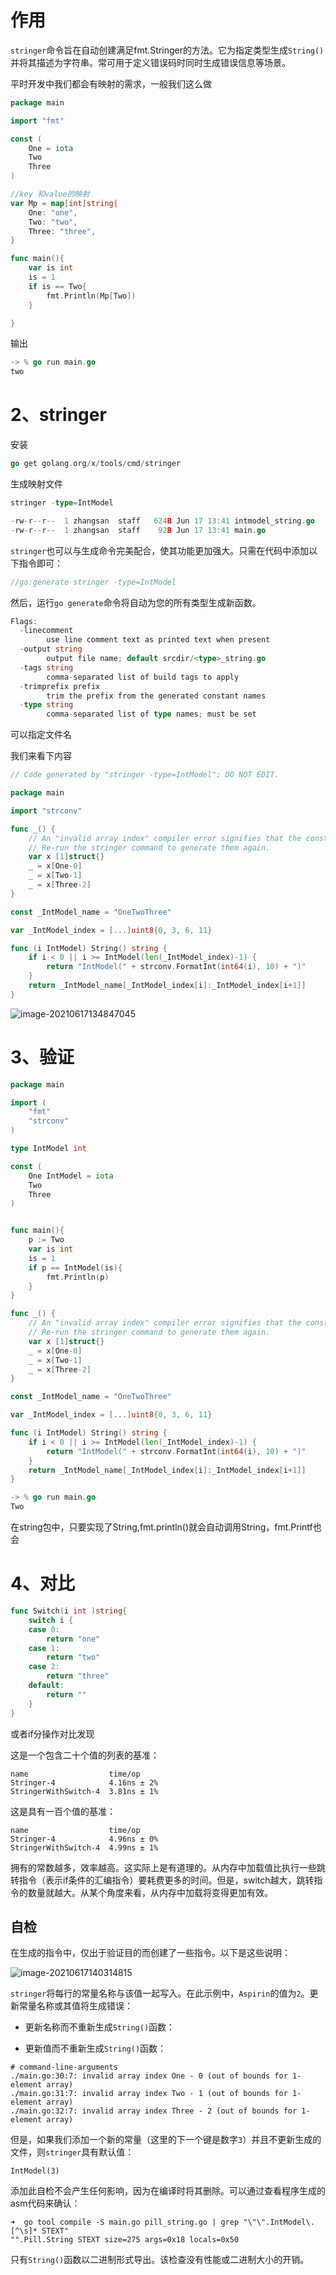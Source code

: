 # 作用

`stringer`命令旨在自动创建满足fmt.Stringer的方法。它为指定类型生成`String()`并将其描述为字符串。常可用于定义错误码时同时生成错误信息等场景。

平时开发中我们都会有映射的需求，一般我们这么做

```go
package main

import "fmt"

const (
	One = iota
	Two
	Three
)

//key 和value的映射
var Mp = map[int]string{
	One: "one",
	Two: "two",
	Three: "three",
}

func main(){
	var is int
	is = 1
	if is == Two{
		fmt.Println(Mp[Two])
	}

}
```



输出

```go
-> % go run main.go        
two
```



# 2、stringer

安装

```go
go get golang.org/x/tools/cmd/stringer
```



生成映射文件

```go
stringer -type=IntModel

-rw-r--r--  1 zhangsan  staff   624B Jun 17 13:41 intmodel_string.go
-rw-r--r--  1 zhangsan  staff    92B Jun 17 13:41 main.go
```

`stringer`也可以与生成命令完美配合，使其功能更加强大。只需在代码中添加以下指令即可：

```go
//go:generate stringer -type=IntModel
```

然后，运行`go generate`命令将自动为您的所有类型生成新函数。



```go
Flags:
  -linecomment
        use line comment text as printed text when present
  -output string
        output file name; default srcdir/<type>_string.go
  -tags string
        comma-separated list of build tags to apply
  -trimprefix prefix
        trim the prefix from the generated constant names
  -type string
        comma-separated list of type names; must be set
```

可以指定文件名

我们来看下内容

```go
// Code generated by "stringer -type=IntModel"; DO NOT EDIT.

package main

import "strconv"

func _() {
	// An "invalid array index" compiler error signifies that the constant values have changed.
	// Re-run the stringer command to generate them again.
	var x [1]struct{}
	_ = x[One-0]
	_ = x[Two-1]
	_ = x[Three-2]
}

const _IntModel_name = "OneTwoThree"

var _IntModel_index = [...]uint8{0, 3, 6, 11}

func (i IntModel) String() string {
	if i < 0 || i >= IntModel(len(_IntModel_index)-1) {
		return "IntModel(" + strconv.FormatInt(int64(i), 10) + ")"
	}
	return _IntModel_name[_IntModel_index[i]:_IntModel_index[i+1]]
}
```

![image-20210617134847045](readme.assets/image-20210617134847045.png)



# 3、验证

```go
package main

import (
	"fmt"
	"strconv"
)

type IntModel int

const (
	One IntModel = iota
	Two
	Three
)


func main(){
	p := Two
	var is int
	is = 1
	if p == IntModel(is){
		fmt.Println(p)
	}
}

func _() {
	// An "invalid array index" compiler error signifies that the constant values have changed.
	// Re-run the stringer command to generate them again.
	var x [1]struct{}
	_ = x[One-0]
	_ = x[Two-1]
	_ = x[Three-2]
}

const _IntModel_name = "OneTwoThree"

var _IntModel_index = [...]uint8{0, 3, 6, 11}

func (i IntModel) String() string {
	if i < 0 || i >= IntModel(len(_IntModel_index)-1) {
		return "IntModel(" + strconv.FormatInt(int64(i), 10) + ")"
	}
	return _IntModel_name[_IntModel_index[i]:_IntModel_index[i+1]]
}
```



```go
-> % go run main.go
Two
```

在string包中，只要实现了String,fmt.println()就会自动调用String，fmt.Printf也会

# 4、对比

```go
func Switch(i int )string{
	switch i {
	case 0:
		return "one"
	case 1:
		return "two"
	case 2:
		return "three"
	default:
		return ""
	}
}
```



或者if分操作对比发现

这是一个包含二十个值的列表的基准：

```text
name                  time/op
Stringer-4            4.16ns ± 2%
StringerWithSwitch-4  3.81ns ± 1%
```

这是具有一百个值的基准：

```text
name                  time/op
Stringer-4            4.96ns ± 0%
StringerWithSwitch-4  4.99ns ± 1%
```

拥有的常数越多，效率越高。这实际上是有道理的。从内存中加载值比执行一些跳转指令（表示if条件的汇编指令）要耗费更多的时间。但是，switch越大，跳转指令的数量就越大。从某个角度来看，从内存中加载将变得更加有效。

## 自检

在生成的指令中，仅出于验证目的而创建了一些指令。以下是这些说明：

![image-20210617140314815](readme.assets/image-20210617140314815.png)



`stringer`将每行的常量名称与该值一起写入。在此示例中，`Aspirin`的值为`2`。更新常量名称或其值将生成错误：

- 更新名称而不重新生成`String()`函数：

- 更新值而不重新生成`String()`函数：

```text
# command-line-arguments
./main.go:30:7: invalid array index One - 0 (out of bounds for 1-element array)
./main.go:31:7: invalid array index Two - 1 (out of bounds for 1-element array)
./main.go:32:7: invalid array index Three - 2 (out of bounds for 1-element array)
```

但是，如果我们添加一个新的常量（这里的下一个键是数字`3`）并且不更新生成的文件，则`stringer`具有默认值：

```text
IntModel(3)
```

添加此自检不会产生任何影响，因为在编译时将其删除。可以通过查看程序生成的asm代码来确认：

```text
➜  go tool compile -S main.go pill_string.go | grep "\"\".IntModel\.[^\s]* STEXT"
"".Pill.String STEXT size=275 args=0x18 locals=0x50
```

只有`String()`函数以二进制形式导出。该检查没有性能或二进制大小的开销。





























